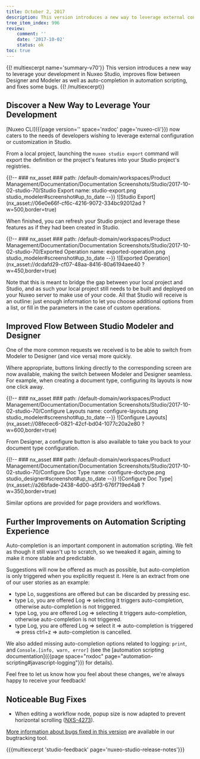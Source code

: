 ```yaml
---
title: October 2, 2017
description: This version introduces a new way to leverage external configuration / customization in Studio, improves auto-completion in automation scripting and flow between Modeler and Designer.
tree_item_index: 996
review:
    comment: ''
    date: '2017-10-02'
    status: ok
toc: true
---
```


{{! multiexcerpt name='summary-v70'}}
This version introduces a new way to leverage your development in Nuxeo Studio, improves flow between Designer and Modeler as well as auto-completion in automation scripting, and fixes some bugs.
{{! /multiexcerpt}}

## Discover a New Way to Leverage Your Development
[Nuxeo CLI]({{page version='' space='nxdoc' page='nuxeo-cli'}}) now caters to the needs of developers wishing to leverage external configuration or customization in Studio.

From a local project, launching the `nuxeo studio export` command will export the definition or the project's features into your Studio project's registries.

{{!--     ### nx_asset ###
    path: /default-domain/workspaces/Product Management/Documentation/Documentation Screenshots/Studio/2017-10-02-studio-70/Studio Export
    name: studio-export.png
    studio_modeler#screenshot#up_to_date
--}}
![Studio Export](nx_asset://06e0e66f-cf6c-4216-9072-334bc92012ad ?w=500,border=true)

When finished, you can refresh your Studio project and leverage these features as if they had been created in Studio.

{{!--     ### nx_asset ###
    path: /default-domain/workspaces/Product Management/Documentation/Documentation Screenshots/Studio/2017-10-02-studio-70/Exported Operation
    name: exported-operation.png
    studio_modeler#screenshot#up_to_date
--}}
![Exported Operation](nx_asset://dcdafd29-cf07-48aa-8416-80a6194aee40 ?w=450,border=true)

Note that this is meant to bridge the gap between your local project and Studio, and as such your local project still needs to be built and deployed on your Nuxeo server to make use of your code. All that Studio will receive is an outline: just enough information to let you choose additional options from a list, or fill in the parameters in the case of custom operations.

## Improved Flow Between Studio Modeler and Designer
One of the more common requests we received is to be able to switch from Modeler to Designer (and vice versa) more quickly.

Where appropriate, buttons linking directly to the corresponding screen are now available, making the switch between Modeler and Designer seamless. For example, when creating a document type, configuring its layouts is now one click away.

{{!--     ### nx_asset ###
    path: /default-domain/workspaces/Product Management/Documentation/Documentation Screenshots/Studio/2017-10-02-studio-70/Configure Layouts
    name: configure-layouts.png
    studio_modeler#screenshot#up_to_date
--}}
![Configure Layouts](nx_asset://08fecec6-0821-42cf-bd04-1077c20a2e80 ?w=600,border=true)

From Designer, a configure button is also available to take you back to your document type configuration.

{{!--     ### nx_asset ###
    path: /default-domain/workspaces/Product Management/Documentation/Documentation Screenshots/Studio/2017-10-02-studio-70/Configure Doc Type
    name: configure-doctype.png
    studio_designer#screenshot#up_to_date
--}}
![Configure Doc Type](nx_asset://a26bfade-2438-4d00-a5f3-676f719ed4a8 ?w=350,border=true)

Similar options are provided for page providers and workflows.

## Further Improvements on Automation Scripting Experience
Auto-completion is an important component in automation scripting. We felt as though it still wasn't up to scratch, so we tweaked it again, aiming to make it more stable and predictable.

Suggestions will now be offered as much as possible, but auto-completion is only triggered when you explicitly request it. Here is an extract from one of our user stories as an example:

- type Lo, suggestions are offered but can be discarded by pressing esc.
- type Lo, you are offered Log => selecting it triggers auto-completion, otherwise auto-completion is not triggered.
- type Log, you are offered Log => selecting it triggers auto-completion, otherwise auto-completion is not triggered.
- type Log, you are offered Log => select it => auto-completion is triggered => press ctrl+z => auto-completion is cancelled.

We also added missing auto-completion options related to logging: `print`, and `Console.[info, warn, error]` (see the [automation scripting documentation]({{page space="nxdoc" page="automation-scripting#javascript-logging"}}) for details).

Feel free to let us know how you feel about these changes, we're always happy to receive your feedback!

## Noticeable Bug Fixes

- When editing a workflow node, popup size is now adapted to prevent horizontal scrolling ([NXS-4273](https://jira.nuxeo.com/browse/NXS-4273)).

[More information about bugs fixed in this version](https://jira.nuxeo.com/issues/?jql=fixVersion%20%3D%20%2270%22%20AND%20project%20%3D%20NXS) are available in our bugtracking tool.

{{{multiexcerpt 'studio-feedback' page='nuxeo-studio-release-notes'}}}
